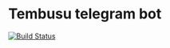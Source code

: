 # Tembusu telegram bot

[![Build Status](https://travis-ci.org/SoraSkyy/tembu-telegram-bot.svg?branch=master)](https://travis-ci.org/SoraSkyy/tembu-telegram-bot)